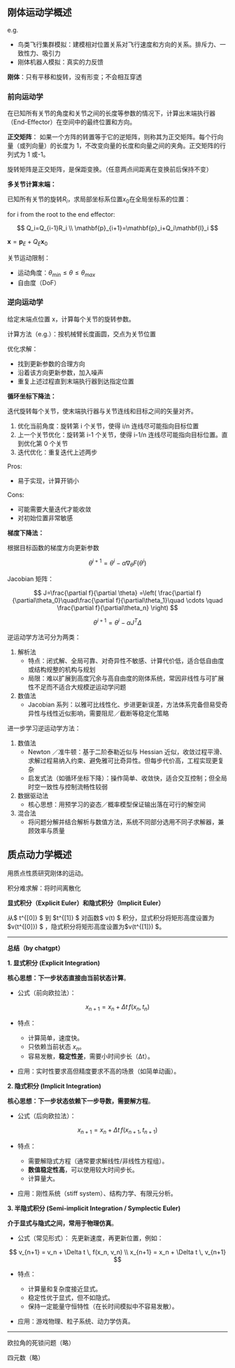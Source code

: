 ## 刚体运动学概述

e.g.

- 鸟类飞行集群模拟：建模相对位置关系对飞行速度和方向的关系。排斥力、一致性力、吸引力
- 刚体机器人模拟：真实的力反馈

**刚体**：只有平移和旋转，没有形变；不会相互穿透

### 前向运动学

在已知所有关节的角度和关节之间的长度等参数的情况下，计算出末端执行器（End-Effector）在空间中的最终位置和方向。

**正交矩阵**： 如果一个方阵的转置等于它的逆矩阵，则称其为正交矩阵。每个行向量（或列向量）的长度为 1，不改变向量的长度和向量之间的夹角。正交矩阵的行列式为 1 或-1。

旋转矩阵是正交矩阵，是保距变换。（任意两点间距离在变换前后保持不变）

**多关节计算末端：**

已知所有关节的旋转$R_i$，求局部坐标系位置$x_0$在全局坐标系的位置：

for i from the root to the end effector:

$$
Q_i=Q_{i-1}R_i \\
\mathbf{p}_{i+1}=\mathbf{p}_i+Q_i\mathbf{l}_i
$$

$\mathbf{x}=\mathbf{p}_E+Q_E\mathbf{x}_0$

关节运动限制：

- 运动角度：$\theta_{min}\le\theta\le\theta_{max}$
- 自由度（DoF）

### 逆向运动学

给定末端点位置 x，计算每个关节的旋转参数。

计算方法（e.g.）：按机械臂长度画圆，交点为关节位置

优化求解：

- 找到更新参数的合理方向
- 沿着该方向更新参数，加入噪声
- 重复上述过程直到末端执行器到达指定位置

**循环坐标下降法：**

迭代旋转每个关节，使末端执行器与关节连线和目标之间的矢量对齐。

1. 优化当前角度：旋转第 i 个关节，使得 i/n 连线尽可能指向目标位置
2. 上一个关节优化：旋转第 i-1 个关节，使得 i-1/n 连线尽可能指向目标位置。直到优化第 0 个关节
3. 迭代优化：重复迭代上述两步

Pros:

- 易于实现，计算开销小

Cons:

- 可能需要大量迭代才能收敛
- 对初始位置非常敏感

**梯度下降法：**

根据目标函数的梯度方向更新参数

$$\theta^{i+1}=\theta^i-\alpha\nabla_{\theta}F(\theta^i)$$

Jacobian 矩阵：

$$
J=\frac{\partial f}{\partial \theta}
=\left(
\frac{\partial f}{\partial\theta_0}\quad\frac{\partial f}{\partial\theta_1}\quad
  \cdots \quad \frac{\partial f}{\partial\theta_n}
\right)
$$

$$\theta^{i+1}=\theta^i-\alpha J^T\Delta$$

逆运动学方法可分为两类：

1. 解析法
   - 特点：闭式解、全局可靠、对奇异性不敏感、计算代价低，适合低自由度或结构规整的机构与规划
   - 局限：难以扩展到高度冗余与高自由度的刚体系统，常因非线性与可扩展性不足而不适合大规模逆运动学问题
2. 数值法
   - Jacobian 系列：以雅可比线性化、步进更新误差，方法体系完备但易受奇异性与线性近似影响，需要阻尼／截断等稳定化策略

进一步学习逆运动学方法：

1. 数值法
   - Newton ／准牛顿：基于二阶泰勒近似与 Hessian 近似，收敛过程平滑、求解过程易纳入约束、避免雅可比奇异性。但每步代价高，工程实现更复杂
   - 启发式法（如循环坐标下降）：操作简单、收敛快，适合交互控制；但全局时空一致性与控制流畅性较弱
2. 数据驱动法
   - 核心思想：用预学习的姿态／概率模型保证输出落在可行的解空间
3. 混合法
   - 将问题分解并结合解析与数值方法，系统不同部分选用不同子求解器，兼顾效率与质量

## 质点动力学概述

用质点性质研究刚体的运动。

积分难求解：将时间离散化

**显式积分（Explicit Euler）和隐式积分（Implicit Euler）**

从$ t^{[0]} $ 到 $t^{[1]} $ 对函数$ v(t) $ 积分，显式积分将矩形高度设置为$v(t^{[0]}) $ ，隐式积分将矩形高度设置为$v(t^{[1]}) $。

---

**总结（by chatgpt）**

**1. 显式积分 (Explicit Integration)**

**核心思想：下一步状态直接由当前状态计算**。

- 公式（前向欧拉法）：

$$
x_{n+1} = x_n + \Delta t \, f(x_n, t_n)
$$

- 特点：

  - 计算简单，速度快。
  - 只依赖当前状态 $x_n$。
  - 容易发散，**稳定性差**，需要小时间步长（Δt）。

- 应用：实时性要求高但精度要求不高的场景（如简单动画）。

**2. 隐式积分 (Implicit Integration)**

**核心思想：下一步状态依赖下一步导数，需要解方程**。

- 公式（后向欧拉法）：

$$
x_{n+1} = x_n + \Delta t \, f(x_{n+1}, t_{n+1})
$$

- 特点：

  - 需要解隐式方程（通常要求解线性/非线性方程组）。
  - **数值稳定性高**，可以使用较大时间步长。
  - 计算量大。

- 应用：刚性系统（stiff system）、结构力学、有限元分析。

**3. 半隐式积分 (Semi-implicit Integration / Symplectic Euler)**

**介于显式与隐式之间，常用于物理仿真**。

- 公式（常见形式）：
  先更新速度，再更新位置，例如：

$$
v_{n+1} = v_n + \Delta t \, f(x_n, v_n) \\
x_{n+1} = x_n + \Delta t \, v_{n+1}
$$

- 特点：

  - 计算量和复杂度接近显式。
  - 稳定性优于显式，但不如隐式。
  - 保持一定能量守恒特性（在长时间模拟中不容易发散）。

- 应用：游戏物理、粒子系统、动力学仿真。

---

欧拉角的死锁问题（略）

四元数（略）

